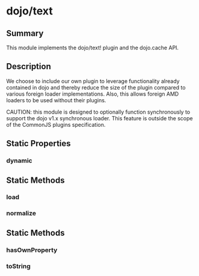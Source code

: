 # dojo/text

## Summary

This module implements the dojo/text! plugin and the dojo.cache API.
## Description

We choose to include our own plugin to leverage functionality already contained in dojo
and thereby reduce the size of the plugin compared to various foreign loader implementations.
Also, this allows foreign AMD loaders to be used without their plugins.

CAUTION: this module is designed to optionally function synchronously to support the dojo v1.x synchronous
loader. This feature is outside the scope of the CommonJS plugins specification.
## Static Properties

### dynamic


## Static Methods

### load


### normalize


## Static Methods

### hasOwnProperty


### toString


